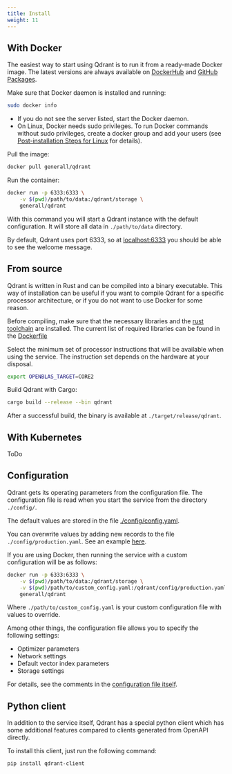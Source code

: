 ```yaml
---
title: Install
weight: 11
---
```


## With Docker

The easiest way to start using Qdrant is to run it from a ready-made Docker image.
The latest versions are always available on [DockerHub](https://hub.docker.com/r/generall/qdrant/tags?page=1&ordering=last_updated) and [GitHub Packages](https://github.com/qdrant/qdrant/packages/713873/versions).

Make sure that Docker daemon is installed and running:

```bash
sudo docker info
```

* If you do not see the server listed, start the Docker daemon.
* On Linux, Docker needs sudo privileges. To run Docker commands without sudo privileges, create a docker group and add your users (see [Post-installation Steps for Linux](https://docs.docker.com/engine/install/linux-postinstall/) for details).


Pull the image:
```bash
docker pull generall/qdrant
```

Run the container:

```bash
docker run -p 6333:6333 \
    -v $(pwd)/path/to/data:/qdrant/storage \
    generall/qdrant
```

With this command you will start a Qdrant instance with the default configuration.
It will store all data in `./path/to/data` directory.

By default, Qdrant uses port 6333, so at [localhost:6333](http://localhost:6333) you should be able to see the welcome message.


## From source

Qdrant is written in Rust and can be compiled into a binary executable.
This way of installation can be useful if you want to compile Qdrant for a specific processor architecture, or if you do not want to use Docker for some reason.

Before compiling, make sure that the necessary libraries and the [rust toolchain](https://www.rust-lang.org/tools/install) are installed.
The current list of required libraries can be found in the [Dockerfile](https://github.com/qdrant/qdrant/blob/master/Dockerfile)

Select the minimum set of processor instructions that will be available when using the service.
The instruction set depends on the hardware at your disposal.

```bash
export OPENBLAS_TARGET=CORE2
```

Build Qdrant with Cargo:

```bash
cargo build --release --bin qdrant
```

After a successful build, the binary is available at `./target/release/qdrant`.


## With Kubernetes

ToDo

## Configuration

Qdrant gets its operating parameters from the configuration file.
The configuration file is read when you start the service from the directory `./config/`.

The default values are stored in the file [./config/config.yaml](https://github.com/qdrant/qdrant/blob/master/config/config.yaml).

You can overwrite values by adding new records to the file `./config/production.yaml`. See an example [here](https://github.com/qdrant/qdrant/blob/master/config/production.yaml).

If you are using Docker, then running the service with a custom configuration will be as follows:

```bash
docker run -p 6333:6333 \
    -v $(pwd)/path/to/data:/qdrant/storage \
    -v $(pwd)/path/to/custom_config.yaml:/qdrant/config/production.yaml \
    generall/qdrant
```

Where `./path/to/custom_config.yaml` is your custom configuration file with values to override.

Among other things, the configuration file allows you to specify the following settings:

- Optimizer parameters
- Network settings
- Default vector index parameters
- Storage settings

For details, see the comments in the [configuration file itself](https://github.com/qdrant/qdrant/blob/master/config/config.yaml).


## Python client

In addition to the service itself, Qdrant has a special python client which has some additional features compared to clients generated from OpenAPI directly.

To install this client, just run the following command:

```bash
pip install qdrant-client
```

